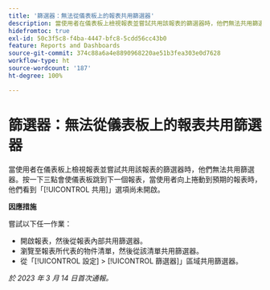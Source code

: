 ```yaml
---
title: '篩選器：無法從儀表板上的報表共用篩選器'
description: 當使用者在儀表板上檢視報表並嘗試共用該報表的篩選器時，他們無法共用篩選器。按一下三點會使儀表板跳到下一個報表，當使用者向上捲動到預期的報表時，他們看到「共用」選項尚未開啟。
hidefromtoc: true
exl-id: 50c3f5c8-f4ba-4447-bfc8-5cdd56cc43b0
feature: Reports and Dashboards
source-git-commit: 374c88a6a4e8890968220ae51b3fea303e0d7628
workflow-type: ht
source-wordcount: '187'
ht-degree: 100%

---
```


# 篩選器：無法從儀表板上的報表共用篩選器

<!--Requested article: Valid issue, won't fix:-->

當使用者在儀表板上檢視報表並嘗試共用該報表的篩選器時，他們無法共用篩選器。按一下三點會使儀表板跳到下一個報表，當使用者向上捲動到預期的報表時，他們看到「[!UICONTROL 共用]」選項尚未開啟。

**因應措施**

嘗試以下任一作業：

* 開啟報表，然後從報表內部共用篩選器。
* 瀏覽至報表所代表的物件清單，然後從該清單共用篩選器。
* 從「[!UICONTROL 設定] > [!UICONTROL 篩選器]」區域共用篩選器。

_於 2023 年 3 月 14 日首次通報。_
